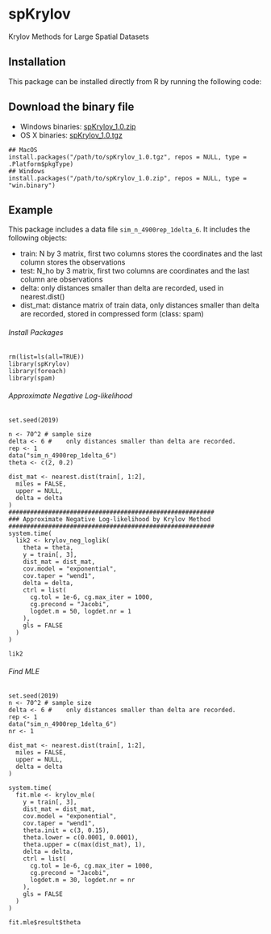 # spKrylov

Krylov Methods for Large Spatial Datasets

## Installation
This package can be installed directly from R by running the following code:

## Download the binary file
- Windows binaries: [spKrylov_1.0.zip](https://liujl93.github.io/files/spKrylov_1.0.zip)
- OS X binaries: [spKrylov_1.0.tgz](https://liujl93.github.io/files/spKrylov_1.0.tgz)

```{r}
## MacOS
install.packages("/path/to/spKrylov_1.0.tgz", repos = NULL, type = .Platform$pkgType)
## Windows
install.packages("/path/to/spKrylov_1.0.zip", repos = NULL, type = "win.binary")
```

## Example

This package includes a data file `sim_n_4900rep_1delta_6`. It includes the following objects:
- train: N by 3 matrix, first two columns stores the coordinates and the last column stores the observations
- test: N_ho by 3 matrix, first two columns are coordinates and the last column are observations
- delta: only distances smaller than delta are recorded, used in nearest.dist()
- dist_mat: distance matrix of train data, only distances smaller than delta are recorded, stored in compressed form (class: spam)

###### Install Packages
```
rm(list=ls(all=TRUE))
library(spKrylov)
library(foreach)
library(spam)
```    

###### Approximate Negative Log-likelihood
```
set.seed(2019)

n <- 70^2 # sample size
delta <- 6 # 	only distances smaller than delta are recorded.
rep <- 1
data("sim_n_4900rep_1delta_6")
theta <- c(2, 0.2)

dist_mat <- nearest.dist(train[, 1:2],
  miles = FALSE,
  upper = NULL,
  delta = delta
)
#########################################################
### Approximate Negative Log-likelihood by Krylov Method
#########################################################
system.time(
  lik2 <- krylov_neg_loglik(
    theta = theta,
    y = train[, 3],
    dist_mat = dist_mat,
    cov.model = "exponential",
    cov.taper = "wend1",
    delta = delta,
    ctrl = list(
      cg.tol = 1e-6, cg.max_iter = 1000,
      cg.precond = "Jacobi",
      logdet.m = 50, logdet.nr = 1
    ),
    gls = FALSE
  )
)

lik2
```

###### Find MLE
```
set.seed(2019)
n <- 70^2 # sample size
delta <- 6 # 	only distances smaller than delta are recorded.
rep <- 1
data("sim_n_4900rep_1delta_6")
nr <- 1

dist_mat <- nearest.dist(train[, 1:2],
  miles = FALSE,
  upper = NULL,
  delta = delta
)

system.time(
  fit.mle <- krylov_mle(
    y = train[, 3],
    dist_mat = dist_mat,
    cov.model = "exponential",
    cov.taper = "wend1",
    theta.init = c(3, 0.15),
    theta.lower = c(0.0001, 0.0001),
    theta.upper = c(max(dist_mat), 1),
    delta = delta,
    ctrl = list(
      cg.tol = 1e-6, cg.max_iter = 1000,
      cg.precond = "Jacobi",
      logdet.m = 30, logdet.nr = nr
    ),
    gls = FALSE
  )
)

fit.mle$result$theta
```
